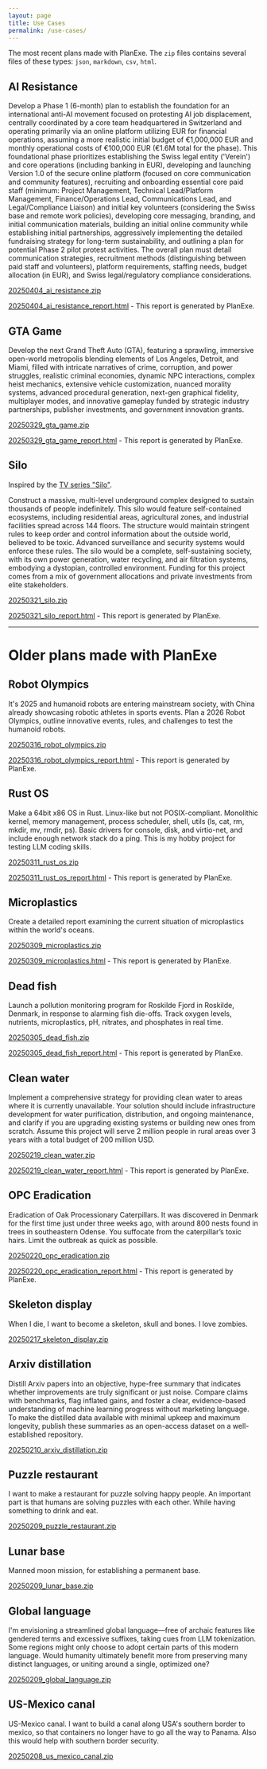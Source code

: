 ```yaml
---
layout: page
title: Use Cases
permalink: /use-cases/
---
```


The most recent plans made with PlanExe. The `zip` files contains several files of these types: `json`, `markdown`, `csv`, `html`.

## AI Resistance

Develop a Phase 1 (6-month) plan to establish the foundation for an international anti-AI movement focused on protesting AI job displacement, centrally coordinated by a core team headquartered in Switzerland and operating primarily via an online platform utilizing EUR for financial operations, assuming a more realistic initial budget of €1,000,000 EUR and monthly operational costs of €100,000 EUR (€1.6M total for the phase). This foundational phase prioritizes establishing the Swiss legal entity ('Verein') and core operations (including banking in EUR), developing and launching Version 1.0 of the secure online platform (focused on core communication and community features), recruiting and onboarding essential core paid staff (minimum: Project Management, Technical Lead/Platform Management, Finance/Operations Lead, Communications Lead, and Legal/Compliance Liaison) and initial key volunteers (considering the Swiss base and remote work policies), developing core messaging, branding, and initial communication materials, building an initial online community while establishing initial partnerships, aggressively implementing the detailed fundraising strategy for long-term sustainability, and outlining a plan for potential Phase 2 pilot protest activities. The overall plan must detail communication strategies, recruitment methods (distinguishing between paid staff and volunteers), platform requirements, staffing needs, budget allocation (in EUR), and Swiss legal/regulatory compliance considerations.

[20250404_ai_resistance.zip](https://github.com/neoneye/PlanExe-web/raw/refs/heads/main/20250404_ai_resistance.zip)

[20250404_ai_resistance_report.html](20250404_ai_resistance_report.html) - This report is generated by PlanExe.


## GTA Game

Develop the next Grand Theft Auto (GTA), featuring a sprawling, immersive open-world metropolis blending elements of Los Angeles, Detroit, and Miami, filled with intricate narratives of crime, corruption, and power struggles, realistic criminal economies, dynamic NPC interactions, complex heist mechanics, extensive vehicle customization, nuanced morality systems, advanced procedural generation, next-gen graphical fidelity, multiplayer modes, and innovative gameplay funded by strategic industry partnerships, publisher investments, and government innovation grants.

[20250329_gta_game.zip](https://github.com/neoneye/PlanExe-web/raw/refs/heads/main/20250329_gta_game.zip)

[20250329_gta_game_report.html](20250329_gta_game_report.html) - This report is generated by PlanExe.


## Silo

Inspired by the [TV series "Silo"](https://www.imdb.com/title/tt14688458/).

Construct a massive, multi-level underground complex designed to sustain thousands of people indefinitely. This silo would feature self-contained ecosystems, including residential areas, agricultural zones, and industrial facilities spread across 144 floors. The structure would maintain stringent rules to keep order and control information about the outside world, believed to be toxic. Advanced surveillance and security systems would enforce these rules. The silo would be a complete, self-sustaining society, with its own power generation, water recycling, and air filtration systems, embodying a dystopian, controlled environment. Funding for this project comes from a mix of government allocations and private investments from elite stakeholders.

[20250321_silo.zip](https://github.com/neoneye/PlanExe-web/raw/refs/heads/main/20250321_silo.zip)

[20250321_silo_report.html](20250321_silo_report.html) - This report is generated by PlanExe.

---

# Older plans made with PlanExe


## Robot Olympics

It's 2025 and humanoid robots are entering mainstream society, with China already showcasing robotic athletes in sports events. Plan a 2026 Robot Olympics, outline innovative events, rules, and challenges to test the humanoid robots.

[20250316_robot_olympics.zip](https://github.com/neoneye/PlanExe-web/raw/refs/heads/main/20250316_robot_olympics.zip)

[20250316_robot_olympics_report.html](20250316_robot_olympics_report.html) - This report is generated by PlanExe.

## Rust OS

Make a 64bit x86 OS in Rust. Linux-like but not POSIX-compliant. Monolithic kernel, memory management, process scheduler, shell, utils (ls, cat, rm, mkdir, mv, rmdir, ps). Basic drivers for console, disk, and virtio-net, and include enough network stack do a ping. This is my hobby project for testing LLM coding skills.

[20250311_rust_os.zip](https://github.com/neoneye/PlanExe-web/raw/refs/heads/main/20250311_rust_os.zip)

[20250311_rust_os_report.html](20250311_rust_os_report.html) - This report is generated by PlanExe.


## Microplastics

Create a detailed report examining the current situation of microplastics within the world's oceans.

[20250309_microplastics.zip](https://github.com/neoneye/PlanExe-web/raw/refs/heads/main/20250309_microplastics.zip)

[20250309_microplastics.html](20250309_microplastics.html) - This report is generated by PlanExe.


## Dead fish

Launch a pollution monitoring program for Roskilde Fjord in Roskilde, Denmark, in response to alarming fish die-offs. Track oxygen levels, nutrients, microplastics, pH, nitrates, and phosphates in real time.

[20250305_dead_fish.zip](https://github.com/neoneye/PlanExe-web/raw/refs/heads/main/20250305_dead_fish.zip)

[20250305_dead_fish_report.html](20250305_dead_fish_report.html) - This report is generated by PlanExe.


## Clean water

Implement a comprehensive strategy for providing clean water to areas where it is currently unavailable. Your solution should include infrastructure development for water purification, distribution, and ongoing maintenance, and clarify if you are upgrading existing systems or building new ones from scratch. Assume this project will serve 2 million people in rural areas over 3 years with a total budget of 200 million USD.

[20250219_clean_water.zip](https://github.com/neoneye/PlanExe-web/raw/refs/heads/main/20250219_clean_water.zip)

[20250219_clean_water_report.html](20250219_clean_water_report.html) - This report is generated by PlanExe.

## OPC Eradication

Eradication of Oak Processionary Caterpillars. It was discovered in Denmark for the first time just under three weeks ago, with around 800 nests found in trees in southeastern Odense. You suffocate from the caterpillar’s toxic hairs.
Limit the outbreak as quick as possible.

[20250220_opc_eradication.zip](https://github.com/neoneye/PlanExe-web/raw/refs/heads/main/20250220_opc_eradication.zip)

[20250220_opc_eradication_report.html](20250220_opc_eradication_report.html) - This report is generated by PlanExe.

## Skeleton display

When I die, I want to become a skeleton, skull and bones. I love zombies.

[20250217_skeleton_display.zip](https://github.com/neoneye/PlanExe-web/raw/refs/heads/main/20250217_skeleton_display.zip)

## Arxiv distillation

Distill Arxiv papers into an objective, hype-free summary that indicates whether improvements are truly significant or just noise. Compare claims with benchmarks, flag inflated gains, and foster a clear, evidence-based understanding of machine learning progress without marketing language. To make the distilled data available with minimal upkeep and maximum longevity, publish these summaries as an open-access dataset on a well-established repository.

[20250210_arxiv_distillation.zip](https://github.com/neoneye/PlanExe-web/raw/refs/heads/main/20250210_arxiv_distillation.zip)

## Puzzle restaurant

I want to make a restaurant for puzzle solving happy people. An important part is that humans are solving puzzles with each other. While having something to drink and eat.

[20250209_puzzle_restaurant.zip](https://github.com/neoneye/PlanExe-web/raw/refs/heads/main/20250209_puzzle_restaurant.zip)

## Lunar base

Manned moon mission, for establishing a permanent base.

[20250209_lunar_base.zip](https://github.com/neoneye/PlanExe-web/raw/refs/heads/main/20250209_lunar_base.zip)

## Global language

I'm envisioning a streamlined global language—free of archaic features like gendered terms and excessive suffixes, taking cues from LLM tokenization. Some regions might only choose to adopt certain parts of this modern language. Would humanity ultimately benefit more from preserving many distinct languages, or uniting around a single, optimized one?

[20250209_global_language.zip](https://github.com/neoneye/PlanExe-web/raw/refs/heads/main/20250209_global_language.zip)

## US-Mexico canal

US-Mexico canal. I want to build a canal along USA's southern border to mexico, so that containers no longer have to go all the way to Panama. Also this would help with southern border security.

[20250208_us_mexico_canal.zip](https://github.com/neoneye/PlanExe-web/raw/refs/heads/main/20250208_us_mexico_canal.zip)
